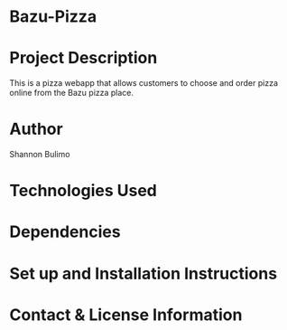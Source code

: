# Bazu-Pizza
# Project Description
This is a pizza webapp that allows customers to choose and order pizza online from the Bazu pizza place.
# Author
Shannon Bulimo
# Technologies Used

# Dependencies
# Set up and Installation Instructions
# Contact & License Information
